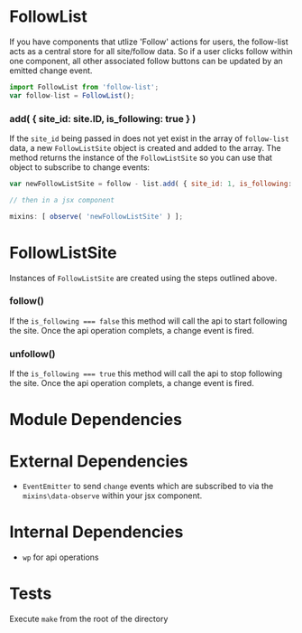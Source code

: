 # FollowList

If you have components that utlize 'Follow' actions for users, the follow-list acts as a central store for all site/follow data. So if a user clicks follow within one component, all other associated follow buttons can be updated by an emitted change event.

```js
import FollowList from 'follow-list';
var follow-list = FollowList();
```

### add( { site_id: site.ID, is_following: true } )

If the `site_id` being passed in does not yet exist in the array of `follow-list` data, a new `FollowListSite` object is created and added to the array. The method returns the instance of the `FollowListSite` so you can use that object to subscribe to change events:

```js
var newFollowListSite = follow - list.add( { site_id: 1, is_following: false } );

// then in a jsx component

mixins: [ observe( 'newFollowListSite' ) ];
```

# FollowListSite

Instances of `FollowListSite` are created using the steps outlined above.

### follow()

If the `is_following === false` this method will call the api to start following the site. Once the api operation complets, a change event is fired.

### unfollow()

If the `is_following === true` this method will call the api to stop following the site. Once the api operation complets, a change event is fired.

# Module Dependencies

# External Dependencies

- `EventEmitter` to send `change` events which are subscribed to via the `mixins\data-observe` within your jsx component.

# Internal Dependencies

- `wp` for api operations

# Tests

Execute `make` from the root of the directory
